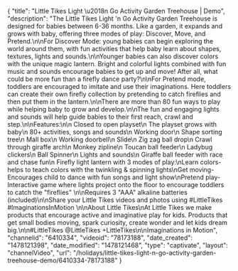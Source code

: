 {
    "title": "Little Tikes Light \u2018n Go Activity Garden Treehouse | Demo",
    "description": "The Little Tikes Light 'n Go Activity Garden Treehouse is designed for babies between 6-36 months.  Like a garden, it expands and grows with baby, offering three modes of play: Discover, Move, and Pretend.\n\nFor Discover Mode: young babies can begin exploring the world around them, with fun activities that help baby learn about shapes, textures, lights and sounds.\n\nYounger babies can also discover colors with the unique magic lantern. Bright and colorful lights combined with fun music and sounds encourage babies to get up and move! After all, what could be more fun than a firefly dance party?\n\nFor Pretend mode, toddlers are encouraged to imitate and use their imaginations. Here toddlers can create their own firefly collection by pretending to catch fireflies and then put them in the lantern.\n\nThere are more than 80 fun ways to play while helping baby to grow and develop.\n\nThe fun and engaging lights and sounds will help guide babies to their first reach, crawl and step.\n\nFeatures:\n\n    Closed to open playset\n    The playset grows with baby\n    80+ activities, songs and sounds\n    Working door\n    Shape sorting tree\n    MaIl box\n    Working doorbell\n    Slide\n    Zig zag ball drop\n    Crawl through giraffe arch\n    Monkey zipline\n    Toucan ball feeder\n    Ladybug clickers\n    Ball Spinner\n    Lights and sounds\n    Giraffe ball feeder with race and chase fun\n    Firefly light lantern with 3 modes of play:\nLearn colors-helps to teach colors with the twinkling & spinning lights\nGet moving-Encourages child to dance with fun songs and light show\nPretend play-Interactive game where lights project onto the floor   to encourage toddlers to catch the \"fireflies\" \n\nRequires 3 \"AAA\" alkaline batteries (included)\n\nShare your Little Tikes videos and photos using #LittleTikes #ImaginationsInMotion \n\nAbout Little Tikes\nAt Little Tikes we make products that encourage active and imaginative play for kids. Products that get small bodies moving, spark curiosity, create wonder and let kids dream big.\n\n#LittleTikes @LittleTikes +LittleTikes\n\nImaginations in Motion",
    "channelid": "6410334",
    "videoid": "78173188",
    "date_created": "1478121398",
    "date_modified": "1478121468",
    "type": "captivate",
    "layout": "channelVideo",
    "url": "\/holidays\/little-tikes-light-n-go-activity-garden-treehouse-demo\/6410334-78173188"
}